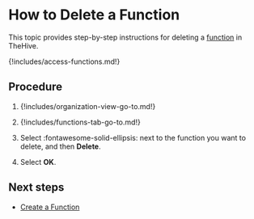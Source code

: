 # How to Delete a Function

<!-- md:version 5.1 --> <!-- md:license Platinum -->

This topic provides step-by-step instructions for deleting a [function](about-functions.md) in TheHive.

{!includes/access-functions.md!}

<h2>Procedure</h2>

1. {!includes/organization-view-go-to.md!}

2. {!includes/functions-tab-go-to.md!}

3. Select :fontawesome-solid-ellipsis: next to the function you want to delete, and then **Delete**.

4. Select **OK**.

<h2>Next steps</h2>

* [Create a Function](create-a-function.md)